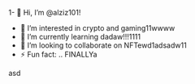 1- 👋 Hi, I’m @alziz101!
- 👀 I’m interested in crypto and gaming11wwww
- 🌱 I’m currently learning dadaw!!!1111
- 💞️ I’m looking to collaborate on NFTewd1adsadw11
- ⚡ Fun fact: .. FINALLYa
<!---aaaad1
alziz101/alziz101 is a ✨ special ✨ repository be1cause aits `README.md` (this file) appears on your GitHub profile.
You can click the Preview link to take a look at your changes.!1
--->asd
